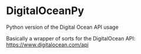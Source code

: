 DigitalOceanPy
==============

Python version of the Digital Ocean API usage

Basically a wrapper of sorts for the DigitalOcean API: https://www.digitalocean.com/api
